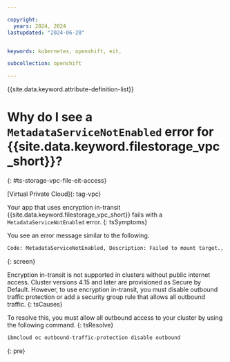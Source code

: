 ```yaml
---

copyright: 
  years: 2024, 2024
lastupdated: "2024-06-28"


keywords: kubernetes, openshift, eit, 

subcollection: openshift

---
```


{{site.data.keyword.attribute-definition-list}}



# Why do I see a `MetadataServiceNotEnabled` error for {{site.data.keyword.filestorage_vpc_short}}?
{: #ts-storage-vpc-file-eit-access}

[Virtual Private Cloud]{: tag-vpc}


Your app that uses encryption in-transit {{site.data.keyword.filestorage_vpc_short}} fails with a `MetadataServiceNotEnabled` error.
{: tsSymptoms}


You see an error message similar to the following.

```sh
Code: MetadataServiceNotEnabled, Description: Failed to mount target., BackendError: Response from mount-helper-container -> Exit Status Code: exit status 1 ,ResponseCode: 500, Action: Metadata service might not be enabled for worker node. Make sure to use IKS>=1.30 or OpenShift>=4.16 cluster.}
```
{: screen}

Encryption in-transit is not supported in clusters without public internet access. Cluster versions 4.15 and later are provisioned as Secure by Default. However, to use encryption in-transit, you must disable outbound traffic protection or add a security group rule that allows all outbound traffic.
{: tsCauses}

To resolve this, you must allow all outbound access to your cluster by using the following command.
{: tsResolve}

```sh
ibmcloud oc outbound-traffic-protection disable outbound
```
{: pre}




